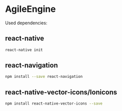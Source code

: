 # AgileEngine

Used dependencies:

## react-native
```bash
react-native init
```

## react-navigation
```bash
npm install --save react-navigation
```

## react-native-vector-icons/Ionicons
```bash
npm install react-native-vector-icons --save
```
